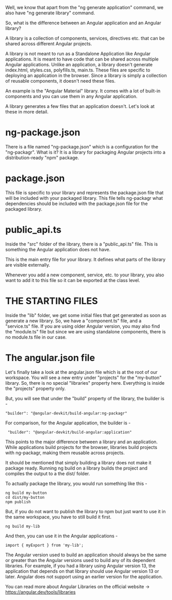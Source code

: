 Well, we know that apart from the "ng generate application" command, we also have "ng generate library" command.

So, what is the difference between an Angular application and an Angular library?

A library is a collection of components, services, directives etc. that can be shared across different Angular projects.

A library is not meant to run as a Standalone Application like Angular applications. It is meant to have code that can be shared across multiple Angular applications. Unlike an application, a library doesn't generate index.html, styles.css, polyfills.ts, main.ts. These files are specific to deploying an application in the browser. Since a library is simply a collection of reusable components, it doesn't need these files.

An example is the "Angular Material" library. It comes with a lot of built-in components and you can use them in any Angular application.

A library generates a few files that an application doesn't. Let's look at these in more detail.

# ng-package.json

There is a file named "ng-package.json" which is a configuration for the "ng-packagr". What is it? It is a library for packaging Angular projects into a distribution-ready "npm" package.

# package.json

This file is specific to your library and represents the package.json file that will be included with your packaged library. This file tells ng-packagr what dependencies should be included with the package.json file for the packaged library.

# public_api.ts

Inside the "src" folder of the library, there is a "public_api.ts" file. This is something the Angular application does not have.

This is the main entry file for your library. It defines what parts of the library are visible externally.

Whenever you add a new component, service, etc. to your library, you also want to add it to this file so it can be exported at the class level.

# THE STARTING FILES

Inside the "lib" folder, we get some initial files that get generated as soon as generate a new library. So, we have a "component.ts" file, and a "service.ts" file. If you are using older Angular version, you may also find the "module.ts" file but since we are using standalone components, there is no module.ts file in our case.

# The angular.json file

Let's finally take a look at the angular.json file which is at the root of our workspace. You will see a new entry under "projects" for the "my-button" library. So, there is no special "libraries" property here. Everything is inside the "projects" property only.

But, you will see that under the "build" property of the library, the builder is - 

    "builder": "@angular-devkit/build-angular:ng-packagr"

For comparison, for the Angular application, the builder is -

     "builder": "@angular-devkit/build-angular:application"

This points to the major difference between a library and an application. While applications build projects for the browser, libraries build projects with ng-packagr, making them reusable across projects.

It should be mentioned that simply building a library does not make it package ready. Running ng build on a library builds the project and compiles the output to a the dist/ folder.

To actually package the library, you would run something like this - 

    ng build my-button
    cd dist/my-button
    npm publish

But, if you do not want to publish the library to npm but just want to use it in the same workspace, you have to still build it first.

    ng build my-lib

And then, you can use it in the Angular applications - 

    import { myExport } from 'my-lib';


The Angular version used to build an application should always be the same or greater than the Angular versions used to build any of its dependent libraries. For example, if you had a library using Angular version 13, the application that depends on that library should use Angular version 13 or later. Angular does not support using an earlier version for the application.

You can read more about Angular Libraries on the official website -> https://angular.dev/tools/libraries


